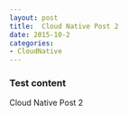```yaml
---
layout: post
title:  Cloud Native Post 2
date: 2015-10-2
categories: 
- CloudNative
---
```

### Test content

Cloud Native Post 2
